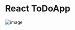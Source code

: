 # React ToDoApp
![image](https://user-images.githubusercontent.com/87147912/169906312-9dbd16c4-faad-4cdb-888f-2fb299536411.png)
